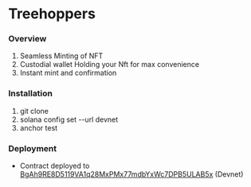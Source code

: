 # Treehoppers

### Overview
1. Seamless Minting of NFT
2. Custodial wallet Holding your Nft for max convenience
3. Instant mint and confirmation

### Installation

1. git clone
2. solana config set --url devnet
3. anchor test

### Deployment
- Contract deployed to [BgAh9RE8D5119VA1q28MxPMx77mdbYxWc7DPB5ULAB5x](https://solana.fm/address/BgAh9RE8D5119VA1q28MxPMx77mdbYxWc7DPB5ULAB5x) (Devnet)